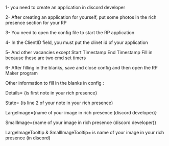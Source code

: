 1- you need to create an application in discord developer

2- After creating an application for yourself, put some photos in the rich presence section for your RP

3- You need to open the config file to start the RP application

4- In the ClientID field, you must put the clinet id of your application

5- And other vacancies except Start Timestamp End Timestamp Fill in because these are two cmd set timers

6- After filling in the blanks, save and close config and then open the RP Maker program

Other information to fill in the blanks in config :

Details= {is first note in your rich presence}

State= {is line 2 of your note in your rich presence}

LargeImage={name of your image in rich presence (discord developer)}

SmallImage={name of your image in rich presence (discord developer)}

LargeImageTooltip & SmallImageTooltip= is name of your image in your rich presence (in discord)
